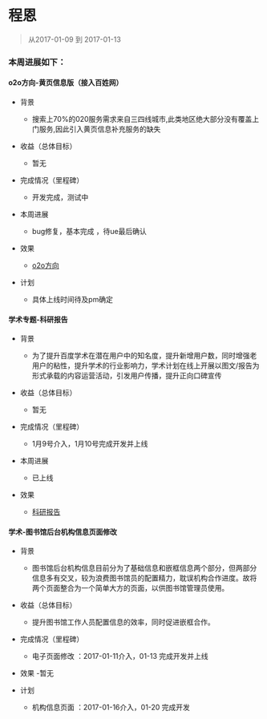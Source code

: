# 程恩

> 从2017-01-09 到 2017-01-13

### 本周进展如下： 

#### o2o方向-黄页信息版（接入百姓网）

- 背景
  - 搜索上70%的020服务需求来自三四线城市,此类地区绝大部分没有覆盖上门服务,因此引入黄页信息补充服务的缺失
  
- 收益（总体目标）
    -  暂无
    
- 完成情况（里程碑）
	- 开发完成，测试中
	
- 本周进展
    - bug修复，基本完成 ，待ue最后确认 
      
- 效果
	- [o2o方向](http://cp01-ala-fe-col-1.epc.baidu.com:8003/s?word=%E5%8C%97%E4%BA%AC%E4%BF%9D%E6%B4%81%E6%B8%85%E6%B4%97&wiseus=10.103.62.33:3200)
	
- 计划
  -  具体上线时间待及pm确定 

#### 学术专题-科研报告

- 背景
    - 为了提升百度学术在潜在用户中的知名度，提升新增用户数，同时增强老用户的粘性，提升学术的行业影响力，学术计划在线上开展以图文/报告为形式承载的内容运营活动，引发用户传播，提升正向口碑宣传

- 收益（总体目标）
    -  暂无
    
- 完成情况（里程碑）
	- 1月9号介入，1月10号完成开发并上线 
	
- 本周进展
    - 已上线
    
- 效果
	- [科研报告](xueshu.baidu.com/u/commonpage?cmd=science)    
    
#### 学术-图书馆后台机构信息页面修改

- 背景
    - 图书馆后台机构信息目前分为了基础信息和嵌框信息两个部分，但两部分信息多有交叉，较为浪费图书馆员的配置精力，耽误机构合作进度。故将两个页面整合为一个简单大方的页面，以供图书馆管理员使用。

- 收益（总体目标）
    - 提升图书馆工作人员配置信息的效率，同时促进嵌框合作。
    
- 完成情况（里程碑）
    - 电子页面修改 ：2017-01-11介入，01-13 完成开发并上线

- 效果
    -暂无
    
- 计划
    - 机构信息页面 ：2017-01-16介入，01-20 完成开发




